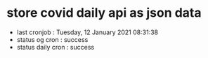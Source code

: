 # store covid daily api as json data

- last cronjob : Tuesday, 12 January 2021 08:31:38
- status og cron : success
- status daily cron : success
      
      